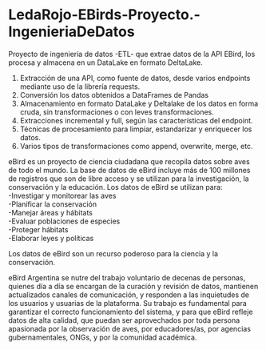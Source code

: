 # LedaRojo-EBirds-Proyecto.-IngenieriaDeDatos
</strong>Proyecto de ingeniería de datos -ETL- que extrae datos de la API EBird, los procesa y almacena en un DataLake en formato DeltaLake.</strong>

1. Extracción de una API, como fuente de datos, desde varios endpoints mediante uso de la librería requests.
2. Conversión los datos obtenidos a DataFrames de Pandas 
3. Almacenamiento en formato DataLake y Deltalake de los datos en forma cruda, sin transformaciones o con leves transformaciones.
4. Extracciones incremental y full, según las características del endpoint.
5. Técnicas de procesamiento para limpiar, estandarizar y enriquecer  los datos. 
6. Varios tipos de transformaciones como append, overwrite, merge, etc.

eBird es un proyecto de ciencia ciudadana que recopila datos sobre aves de todo el mundo. La base de datos de eBird incluye más de 100 millones de registros que son de libre acceso y se utilizan para la investigación, la conservación y la educación.
Los datos de eBird se utilizan para:
\
-Investigar y monitorear las aves\
-Planificar la conservación\
-Manejar áreas y hábitats\
-Evaluar poblaciones de especies\
-Proteger hábitats\
-Elaborar leyes y políticas

Los datos de eBird son un recurso poderoso para la ciencia y la conservación.

eBird Argentina se nutre del trabajo voluntario de decenas de personas, quienes día a día se encargan de la curación y revisión de datos, mantienen actualizados canales de comunicación, y responden a las inquietudes de los usuarios y usuarias de la plataforma. Su trabajo es fundamental para garantizar el correcto funcionamiento del sistema, y para que eBird refleje datos de alta calidad, que puedan ser aprovechados por toda persona apasionada por la observación de aves, por educadores/as, por agencias gubernamentales, ONGs, y por la comunidad académica.
